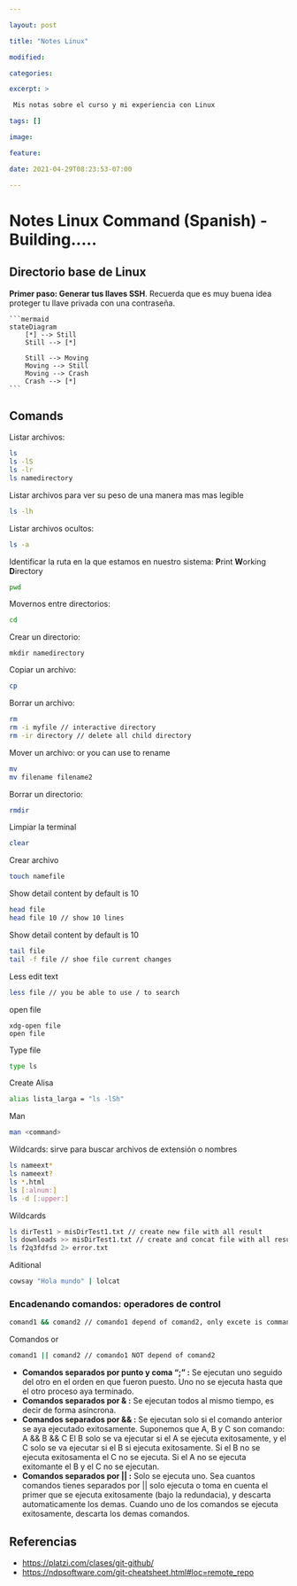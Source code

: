 ```yaml
---

layout: post

title: "Notes Linux"

modified:

categories:

excerpt: >

 Mis notas sobre el curso y mi experiencia con Linux

tags: []

image:

feature:

date: 2021-04-29T08:23:53-07:00

---
```




# Notes Linux Command (Spanish) - Building.....



## Directorio base de Linux

**Primer paso: Generar tus llaves SSH**. Recuerda que es muy buena idea proteger tu llave privada con una contraseña.

~~~gfm
```mermaid
stateDiagram
    [*] --> Still
    Still --> [*]

    Still --> Moving
    Moving --> Still
    Moving --> Crash
    Crash --> [*]
```
~~~



## Comands

Listar archivos:

```bash
ls
ls -lS
ls -lr
ls namedirectory
```

Listar archivos para ver su peso de una manera mas mas legible

```bash
ls -lh
```

Listar archivos ocultos:

```bash
ls -a
```

Identificar la ruta en la que estamos en nuestro sistema: **P**rint **W**orking **D**irectory

```bash
pwd
```

Movernos entre directorios:

```bash
cd
```

Crear un directorio:

```
mkdir namedirectory
```

Copiar un archivo:

```bash
cp
```

Borrar un archivo:

```bash
rm
rm -i myfile // interactive directory
rm -ir directory // delete all child directory
```

Mover un archivo: or you can use to rename

```bash
mv 
mv filename filename2
```

Borrar un directorio:

```bash
rmdir
```

Limpiar la terminal

```bash
clear
```

Crear archivo

```bash
touch namefile
```

Show detail content by default is 10

```bash
head file
head file 10 // show 10 lines
```

Show detail content by default is 10

```bash
tail file
tail -f file // shoe file current changes
```

Less edit text 

```bash
less file // you be able to use / to search 
```

open file

```
xdg-open file
open file 
```

Type file

```bash
type ls 
```

Create Alisa

```bash
alias lista_larga = "ls -lSh"
```

Man

```bash
man <command>
```

Wildcards: sirve para buscar archivos de extensión o nombres

```bash
ls nameext*
ls nameext?
ls *.html
ls [:alnum:]
ls -d [:upper:]
```

Wildcards

```bash
ls dirTest1 > misDirTest1.txt // create new file with all result
ls downloads >> misDirTest1.txt // create and concat file with all result
ls f2q3fdfsd 2> error.txt
```



Aditional 

```bash
cowsay "Hola mundo" | lolcat
```

### Encadenando comandos: operadores de control 

```bash
comand1 && comand2 // comando1 depend of comand2, only excete is command1 es success 
```

Comandos or

```bash
comand1 || comand2 // comando1 NOT depend of comand2
```

- **Comandos separados por punto y coma “;” :** Se ejecutan uno seguido del otro en el orden en que fueron puesto. Uno no se ejecuta hasta que el otro proceso aya terminado.
- **Comandos separados por & :** Se ejecutan todos al mismo tiempo, es decir de forma asíncrona.
- **Comandos separados por && :** Se ejecutan solo si el comando anterior se aya ejecutado exitosamente. Suponemos que A, B y C son comando:
  A && B && C
  El B solo se va ejecutar si el A se ejecuta exitosamente, y el C solo se va ejecutar si el B si ejecuta exitosamente. Si el B no se ejecuta exitosamenta el C no se ejecuta. Si el A no se ejecuta exitomante el B y el C no se ejecutan.
- **Comandos separados por || :** Solo se ejecuta uno. Sea cuantos comandos tienes separados por || solo ejecuta o toma en cuenta el primer que se ejecuta exitosamente (bajo la redundacia), y descarta automaticamente los demas. Cuando uno de los comandos se ejecuta exitosamente, descarta los demas comandos.



















## Referencias

- https://platzi.com/clases/git-github/
- https://ndpsoftware.com/git-cheatsheet.html#loc=remote_repo
